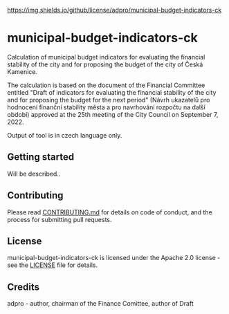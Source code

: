 https://img.shields.io/github/license/adpro/municipal-budget-indicators-ck

# municipal-budget-indicators-ck
Calculation of municipal budget indicators for evaluating the financial stability of the city and for proposing the budget of the city of Česká Kamenice.

The calculation is based on the document of the Financial Committee entitled "Draft of indicators for evaluating the financial stability of the city and for proposing the budget for the next period" (Návrh ukazatelů pro hodnocení finanční stability města a pro navrhování rozpočtu na další období) approved at the 25th meeting of the City Council on September 7, 2022.

Output of tool is in czech language only.

## Getting started

Will be described..

## Contributing
Please read [CONTRIBUTING.md](./CONTRIBUTING.md) for details on code of conduct, and the process for submitting pull requests.


## License

municipal-budget-indicators-ck is licensed under the Apache 2.0 license - see the [LICENSE](./LICENSE) file
for details.

## Credits
adpro - author, chairman of the Finance Comittee, author of Draft
